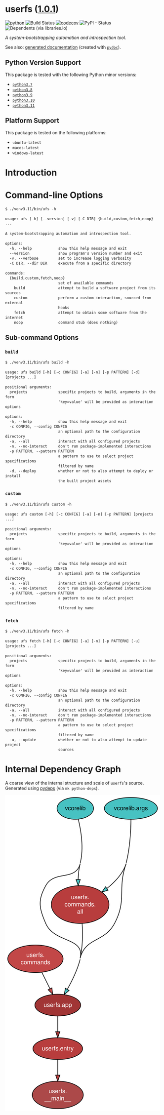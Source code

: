 <!--
    =====================================
    generator=datazen
    version=3.1.2
    hash=c5009f71cb3f9f2d46e01b7a7fc6f8fd
    =====================================
-->

# userfs ([1.0.1](https://pypi.org/project/userfs/))

[![python](https://img.shields.io/pypi/pyversions/userfs.svg)](https://pypi.org/project/userfs/)
![Build Status](https://github.com/vkottler/userfs/workflows/Python%20Package/badge.svg)
[![codecov](https://codecov.io/gh/vkottler/userfs/branch/master/graphs/badge.svg?branch=master)](https://codecov.io/github/vkottler/userfs)
![PyPI - Status](https://img.shields.io/pypi/status/userfs)
![Dependents (via libraries.io)](https://img.shields.io/librariesio/dependents/pypi/userfs)

*A system-bootstrapping automation and introspection tool.*

See also: [generated documentation](https://vkottler.github.io/python/pydoc/userfs.html)
(created with [`pydoc`](https://docs.python.org/3/library/pydoc.html)).

## Python Version Support

This package is tested with the following Python minor versions:

* [`python3.7`](https://docs.python.org/3.7/)
* [`python3.8`](https://docs.python.org/3.8/)
* [`python3.9`](https://docs.python.org/3.9/)
* [`python3.10`](https://docs.python.org/3.10/)
* [`python3.11`](https://docs.python.org/3.11/)

## Platform Support

This package is tested on the following platforms:

* `ubuntu-latest`
* `macos-latest`
* `windows-latest`

# Introduction

# Command-line Options

```
$ ./venv3.11/bin/ufs -h

usage: ufs [-h] [--version] [-v] [-C DIR] {build,custom,fetch,noop} ...

A system-bootstrapping automation and introspection tool.

options:
  -h, --help            show this help message and exit
  --version             show program's version number and exit
  -v, --verbose         set to increase logging verbosity
  -C DIR, --dir DIR     execute from a specific directory

commands:
  {build,custom,fetch,noop}
                        set of available commands
    build               attempt to build a software project from its sources
    custom              perform a custom interaction, sourced from external
                        hooks
    fetch               attempt to obtain some software from the internet
    noop                command stub (does nothing)

```

## Sub-command Options

### `build`

```
$ ./venv3.11/bin/ufs build -h

usage: ufs build [-h] [-c CONFIG] [-a] [-n] [-p PATTERN] [-d] [projects ...]

positional arguments:
  projects              specific projects to build, arguments in the form
                        'key=value' will be provided as interaction options

options:
  -h, --help            show this help message and exit
  -c CONFIG, --config CONFIG
                        an optional path to the configuration directory
  -a, --all             interact with all configured projects
  -n, --no-interact     don't run package-implemented interactions
  -p PATTERN, --pattern PATTERN
                        a pattern to use to select project specifications
                        filtered by name
  -d, --deploy          whether or not to also attempt to deploy or install
                        the built project assets

```

### `custom`

```
$ ./venv3.11/bin/ufs custom -h

usage: ufs custom [-h] [-c CONFIG] [-a] [-n] [-p PATTERN] [projects ...]

positional arguments:
  projects              specific projects to build, arguments in the form
                        'key=value' will be provided as interaction options

options:
  -h, --help            show this help message and exit
  -c CONFIG, --config CONFIG
                        an optional path to the configuration directory
  -a, --all             interact with all configured projects
  -n, --no-interact     don't run package-implemented interactions
  -p PATTERN, --pattern PATTERN
                        a pattern to use to select project specifications
                        filtered by name

```

### `fetch`

```
$ ./venv3.11/bin/ufs fetch -h

usage: ufs fetch [-h] [-c CONFIG] [-a] [-n] [-p PATTERN] [-u] [projects ...]

positional arguments:
  projects              specific projects to build, arguments in the form
                        'key=value' will be provided as interaction options

options:
  -h, --help            show this help message and exit
  -c CONFIG, --config CONFIG
                        an optional path to the configuration directory
  -a, --all             interact with all configured projects
  -n, --no-interact     don't run package-implemented interactions
  -p PATTERN, --pattern PATTERN
                        a pattern to use to select project specifications
                        filtered by name
  -u, --update          whether or not to also attempt to update project
                        sources

```

# Internal Dependency Graph

A coarse view of the internal structure and scale of
`userfs`'s source.
Generated using [pydeps](https://github.com/thebjorn/pydeps) (via
`mk python-deps`).

![userfs's Dependency Graph](im/pydeps.svg)
